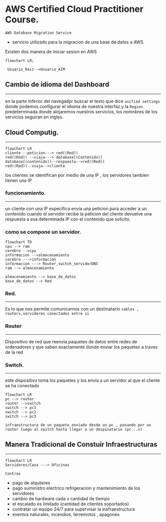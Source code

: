 # AWS Certified Cloud Practitioner Course.

`AWS Database Migration Service`
- servicio utilizado para la migracion de una base de datos a AWS 


Existen dos manera de iniciar sesion en AWS 

```mermaid
flowchart LR; 

 Usuario_Raiz-->Usuario_AIM

```
## Cambio de idioma del Dashboard
****

en la parte inferior del navegadpr buscar el texto que dice `unified settings` donde podemos configurar el idioma de nuestra interfaz y la `Region` predeterminada donde alojaremos nuestros servicios, los nomnbres de los servicios seguiran en ingles.

## Cloud Computig.
****
```mermaid
flowchart LR
cliente --peticion---> red((Red))
red((Red)) --viaja---> database[(Contenido)]
database[(contenido)]--respuesta-->red((Red))
red((Red))--viaja-->cliente
```

los clientes se identifican por medio de una IP , los servidores tambien tienen una IP 
### funcionamiento.
***
un cliente con una IP especifica envia una peticion para acceder a un contenido cuando el servidor recibe la peticion del cliente devuelve una respuesta a esa determinada IP con el contenido que solicito.

### como se compone un servidor.
```mermaid
flowchart TD
cpu --> ram 
cerebro -->cpu
informacion -->almacenamiento
cerebro --->informacion
informacion ---> Router_switch_servidorDNS
ram --> almacenamiento

almacenamiento --> base_de_datos
base_de_datos --> Red
```

### Red.
***
Es lo que nos permite comunicarnos con un destinatario `cables , routers,servidores conectados entre si `

### Router
___
Dispositivo de red que reenvia paquetes de datos entre redes de ordenadores y que saben exactamente donde enviar los paquetes a traves de la red 

### Switch.
___
este dispositivo toma los paquetes y los envia a un servidor al que el cliente se ha conectado 

```mermaid
flowchart LR 
pc --> router
router -->switch
switch --> pc1
switch --> pc2
switch --> pc3
```
`infraestructura de un paquete enviado desde un pc , pasando por un router luego al switch hasta llegar a un despinatario (pc...n)`

## Manera Tradicional de Constuir Infraestructuras
***

```mermaid
flowchart LR
Servidores/Casa ---> Oficinas
```
```
Contras
```
- pago de alquileres 
- pago suministro electrico refrigeracion y mantenimiento de los servidores
- cambio de hardware cada x cantidad de tiempo
- el escalado es limitado (cantidad de clientes soportados)
- contratar un equipo 24/7 para supervisar la insfraestructura
- eventos naturales, incendios, terremotos , apagones



